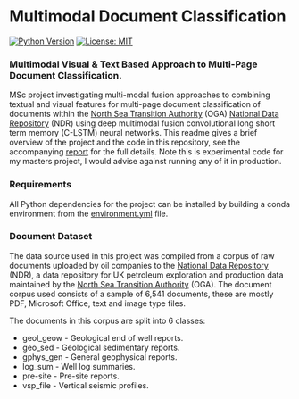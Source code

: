# Multimodal Document Classification
[![Python Version](https://img.shields.io/badge/python-3.8-blue.svg)](https://github.com/justinbt1/Multimodal-Document-Classification)
[![License: MIT](https://img.shields.io/badge/License-MIT-green.svg)](https://opensource.org/licenses/MIT)

### Multimodal Visual & Text Based Approach to Multi-Page Document Classification.
MSc project investigating multi-modal fusion approaches to combining textual and visual features for multi-page document 
classification of documents within the [North Sea Transition Authority](https://www.ogauthority.co.uk/) 
(OGA) [National Data Repository](https://ndr.ogauthority.co.uk/dp/controller/PLEASE_LOGIN_PAGE) (NDR) using deep multimodal fusion
convolutional long short term memory (C-LSTM) neural networks. This readme gives a brief overview of the project and the code in 
this repository, see the accompanying 
[report](https://github.com/justinbt1/Multimodal-Document-Classification/blob/main/report/) for the full 
details. Note this is experimental code for my masters project, I would advise against running any of it in production.

### Requirements
All Python dependencies for the project can be installed by building a conda environment from the 
[environment.yml](https://github.com/justinbt1/Multimodal-Document-Classification/blob/main/environment.yml) file. 

### Document Dataset
The data source used in this project was compiled from a corpus of raw documents uploaded by oil companies to the 
[National Data Repository](https://ndr.ogauthority.co.uk/) (NDR), a data repository for 
UK petroleum exploration and production data maintained by the [North Sea Transition Authority](https://www.ogauthority.co.uk/) 
(OGA). The document corpus used consists of a sample of 6,541 documents, these are mostly PDF, Microsoft Office, text 
and image type files.

The documents in this corpus are split into 6 classes:
- geol_geow - Geological end of well reports.
- geo_sed - Geological sedimentary reports.
- gphys_gen - General geophysical reports.
- log_sum - Well log summaries.
- pre-site - Pre-site reports.
- vsp_file - Vertical seismic profiles.
